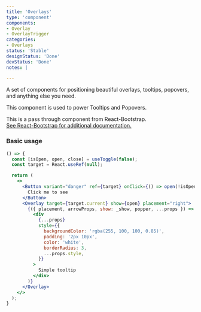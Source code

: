 ```yaml
---
title: 'Overlays'
type: 'component'
components:
- Overlay
- OverlayTrigger
categories:
- Overlays
status: 'Stable'
designStatus: 'Done'
devStatus: 'Done'
notes: |

---
```


A set of components for positioning beautiful overlays, tooltips, popovers, and anything else you need.

This component is used to power Tooltips and Popovers.

<p>
  This is a pass through component from React-Bootstrap.<br/>
  <a href="https://react-bootstrap.github.io/components/overlays/" target="_blank" rel="noopener noreferrer">
    See React-Bootstrap for additional documentation.
  </a>
</p>

### Basic usage

```jsx live
() => {
  const [isOpen, open, close] = useToggle(false);
  const target = React.useRef(null);

  return (
    <>
      <Button variant="danger" ref={target} onClick={() => open(!isOpen)}>
        Click me to see
      </Button>
      <Overlay target={target.current} show={open} placement="right">
        {({ placement, arrowProps, show: _show, popper, ...props }) => (
          <div
            {...props}
            style={{
              backgroundColor: 'rgba(255, 100, 100, 0.85)',
              padding: '2px 10px',
              color: 'white',
              borderRadius: 3,
              ...props.style,
            }}
          >
            Simple tooltip
          </div>
        )}
      </Overlay>
    </>
  );
}
```
